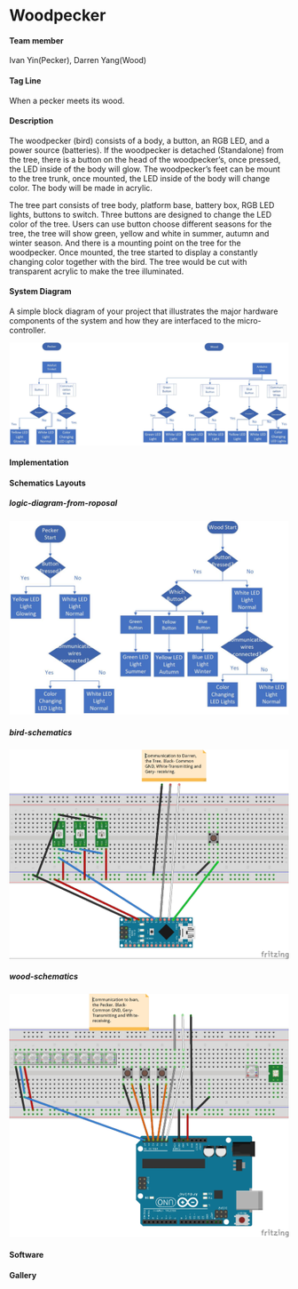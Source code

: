 # Woodpecker

#### Team member

Ivan Yin(Pecker), Darren Yang(Wood)

#### Tag Line

When a pecker meets its wood.

#### Description

The woodpecker (bird) consists of a body, a button, an RGB LED, and a power source (batteries). If the woodpecker is detached (Standalone) from the tree, there is a button on the head of the woodpecker’s, once pressed, the LED inside of the body will glow. The woodpecker’s feet can be mount to the tree trunk, once mounted, the LED inside of the body will change color. The body will be made in acrylic.

The tree part consists of tree body, platform base, battery box, RGB LED lights, buttons to switch. Three buttons are designed to change the LED color of the tree. Users can use button choose different seasons for the tree, the tree will show green, yellow and white in summer, autumn and winter season. And there is a mounting point on the tree for the woodpecker. Once mounted, the tree started to display a constantly changing color together with the bird. The tree would be cut with transparent acrylic to make the tree illuminated.



#### System Diagram

A simple block diagram of your project that illustrates the major hardware components of the system and how they are interfaced to the micro-controller.

![system-diagram](system-diagram.jpeg)



#### Implementation



#### Schematics Layouts

##### logic-diagram-from-roposal

![logic-diagram-from-roposal](logic-diagram-from-roposal.jpg)



##### bird-schematics

![bird-schematics](bird-schematics.jpeg)



##### wood-schematics



![wood-schematics](wood-schematics.jpeg)

#### Software



#### Gallery



